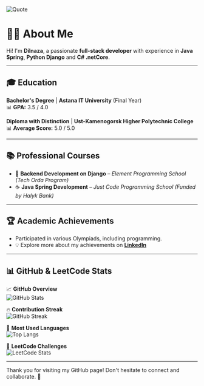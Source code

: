 ![Quote](https://quotes-github-readme.vercel.app/api?type=horizontal&theme=radical)  

# 👩‍💻 About Me  

Hi! I'm **Dilnaza**, a passionate **full-stack developer** with experience in **Java Spring**, **Python Django** and **C# .netCore**.  

---

## 🎓 Education  

 **Bachelor's Degree** | **Astana IT University** (Final Year)  
📊 **GPA:** 3.5 / 4.0  

 **Diploma with Distinction** | **Ust-Kamenogorsk Higher Polytechnic College**  
📊 **Average Score:** 5.0 / 5.0  

---

## 📚 Professional Courses  

- 🐍 **Backend Development on Django** – *Element Programming School (Tech Orda Program)*  
- ☕ **Java Spring Development** – *Just Code Programming School (Funded by Halyk Bank)*  

---

## 🏆 Academic Achievements  
- Participated in various Olympiads, including programming.
- 💡 Explore more about my achievements on **[LinkedIn](https://www.linkedin.com/in/dilnaza-baidakhanova/)**  

---

## 📊 GitHub & LeetCode Stats  

📈 **GitHub Overview**  
![GitHub Stats](https://github-readme-stats.vercel.app/api?username=dillnaza&show_icons=true&theme=radical)  

🔥 **Contribution Streak**  
![GitHub Streak](https://github-readme-streak-stats.herokuapp.com/?user=dillnaza&theme=radical)  

📌 **Most Used Languages**  
![Top Langs](https://github-readme-stats.vercel.app/api/top-langs/?username=dillnaza&layout=compact&langs_count=6&theme=radical)  

🚀 **LeetCode Challenges**  
![LeetCode Stats](https://leetcard.jacoblin.cool/dillnazza)  

---

Thank you for visiting my GitHub page! Don't hesitate to connect and collaborate. 🚀
